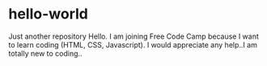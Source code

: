 # hello-world
Just another repository
Hello. I am joining Free Code Camp because I want to learn coding (HTML, CSS, Javascript). I would appreciate any help..I am totally new to coding..
